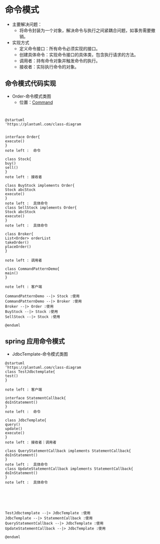 # 命令模式

- 主要解决问题：
    - 将命令封装为一个对象，解决命令与执行之间紧耦合问题，如事务需要撤销。
- 实现方式
  - 定义命令接口：所有命令必须实现的接口。
  - 创建具体命令：实现命令接口的具体类，包含执行请求的方法。
  - 调用者：持有命令对象并触发命令的执行。
  - 接收者：实际执行命令的对象。

## 命令模式代码实现
- Order-命令模式类图
    - 位置：[Command](..%2F..%2Fsrc%2Fmain%2Fjava%2Fcom%2Fexample%2Fdesign%2FCommand)
```plantuml


@startuml
'https://plantuml.com/class-diagram


interface Order{
execute()
}
note left :  命令

class Stock{
buy()
sell()
}
note left : 接收者

class BuyStock implements Order{
Stock abcStock
execute()
}
note left :  具体命令
class SellStock implements Order{
Stock abcStock
execute()
}
note left :  具体命令

class Broker{
List<Order> orderList
takeOrder()
placeOrder()
}

note left : 调用者

class CommandPatternDemo{
main()
}

note left : 客户端

CommandPatternDemo --|> Stock :使用
CommandPatternDemo --|> Broker :使用
Broker --|> Order :使用
BuyStock --|> Stock :使用
SellStock --|> Stock :使用

@enduml
```

## spring 应用命令模式


- JdbcTemplate-命令模式类图
```plantuml
@startuml
'https://plantuml.com/class-diagram
class TestJdbctemplate{
test()
}

note left : 客户端

interface StatementCallback{
doInStatement()
}
note left :  命令

class JdbcTemplate{
query()
update()
execute()
}
note left : 接收者｜调用者

class QueryStatementCallback implements StatementCallback{
doInStatement()
}
note left :  具体命令
class UpdateStatementCallback implements StatementCallback{
doInStatement()
}
note left :  具体命令






TestJdbctemplate --|> JdbcTemplate :使用
JdbcTemplate --|> StatementCallback :使用
QueryStatementCallback --|> JdbcTemplate :使用
UpdateStatementCallback --|> JdbcTemplate :使用

@enduml
```